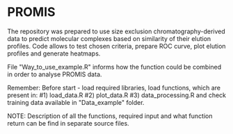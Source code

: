 # PROMIS
The repository was prepared to use size exclusion chromatography-derived data to predict molecular complexes based on similarity of their elution profiles. Code allows to test chosen criteria, prepare ROC curve, plot elution profiles and generate heatmaps.

File "Way_to_use_example.R" informs how the function could be combined in order to analyse PROMIS data.

Remember:
Before start - load required libraries, load functions, which are present in:
#1) load_data.R
#2) plot_data.R
#3) data_processing.R
and check training data available in "Data_example" folder.

NOTE: Description of all the functions, required input and what function return can be find in separate source files.
